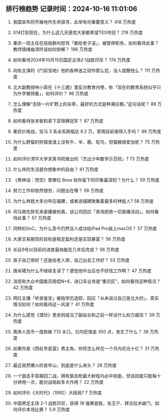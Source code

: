
## 排行榜趋势 记录时间：2024-10-16 11:01:06
  
  1. 我国宣布将开展地外生命探寻，此举有何重要意义？ 418 万热度
    
  2. S14打到现在，为什么这几天感觉大家都希望TES夺冠？ 219 万热度
    
  3. 重庆一班主任在班级群内怒骂「都给老子滚」，被暂停职务，如何看待此事？教师情绪崩溃时该如何排解？ 196 万热度
    
  4. 如何看待2024年10月15日国足主场2:1战胜印尼？ 174 万热度
    
  5. 向佐主演的《门前宝地》他的各种迷之动作那么尬，没人提醒他么？ 111 万热度
    
  6. 北大副教授林小英在《十三邀》里反对教育内卷，称「现在的教育系统似乎只为升学做预备」，如何评价？ 96 万热度
    
  7. 怎么理解“去除一片旷野上的杂草，最好的方式是种满庄稼。”这句话呢？ 88 万热度
    
  8. 如何看待张本智和拿下亚锦赛冠军？ 87 万热度
    
  9. 重启价格战，宝马 3 系全系跌幅达 9.2 万，家用目前值得入手吗？ 86 万热度
    
  10. 为什么野猫的狩猎食谱上没有牛、羊、鹿、鸵鸟，但猫粮很爱加呢？ 75 万热度
    
  11. 如何评价清华大学求真书院推出的「杰出少年数学示范班」? 73 万热度
    
  12. 什么样的生活是你想象中的自由？ 61 万热度
    
  13. 《黑神话：悟空》里哪位 Boss 给你留下的印象最深刻？为什么？ 59 万热度
    
  14. 努力工作却依然很穷，问题出在哪？ 59 万热度
    
  15. 为什么林姓大多分布在福建，或者说福建聚集着最多的林姓人? 58 万热度
    
  16. 司马南在胖东来直播被劝离，该公司回应「卖场拒绝一切直播活动」，如何看待此事？ 57 万热度
    
  17. 同样的SoC，为什么至今仍然没人成功给iPad Pro装上macOS？ 57 万热度
    
  18. 大家交易期货的目标是稳定盈利还是实现暴富？ 56 万热度
    
  19. 长征9号以目前的进度最快能在几年后完成？ 56 万热度
    
  20. 孩子自己带好？还是给老人带，自己出去工作好？ 53 万热度
    
  21. 唐尚珺为什么不继续复读了？感觉他毕业后也不好找工作啊？ 47 万热度
    
  22. 消息称大众中国裁员赔偿N+6，进口车业务是“重灾区”，如何看待这种情况？ 42 万热度
    
  23. 网红主播「听泉鉴宝」被指学历造假，回应「从未说过自己是北大的」，真实情况如何？如何看待这一风波？ 41 万热度
    
  24. 为什么感觉《潜伏》里余则成当了副站长和之前一样没什么权力威信？ 39 万热度
    
  25. 离岸人民币一度跌破 7.13 关口，日内贬值逾 350 点，发生了什么？ 36 万热度
    
  26. 如果你是《西虹市首富》男主角，你将怎么样在一个月内花光十亿？ 31 万热度
    
  27. 最近突然爆火的哀牢山，到底是什么来头？ 28 万热度
    
  28. 一个狙击手穿越回二战，拥有狙击枪最大射程内必中技能，但该技能只能每十分钟用一次，能对战局起多大作用？ 22 万热度
    
  29. 如何评价《大时代》（1992）大结局? 7 万热度
    
  30. 中国男足主场 2-1 战胜印尼，获得 18 强赛首胜，张玉宁、拜合拉木破门，如何评价本场比赛？ 5.9 万热度
    